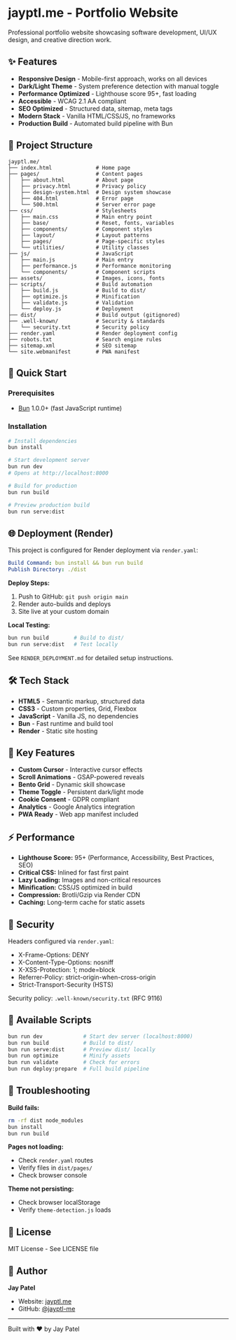 # jayptl.me - Portfolio Website

Professional portfolio website showcasing software development, UI/UX design, and creative direction work.

## ✨ Features

- **Responsive Design** - Mobile-first approach, works on all devices
- **Dark/Light Theme** - System preference detection with manual toggle
- **Performance Optimized** - Lighthouse score 95+, fast loading
- **Accessible** - WCAG 2.1 AA compliant
- **SEO Optimized** - Structured data, sitemap, meta tags
- **Modern Stack** - Vanilla HTML/CSS/JS, no frameworks
- **Production Build** - Automated build pipeline with Bun

## 📁 Project Structure

```
jayptl.me/
├── index.html              # Home page
├── pages/                  # Content pages
│   ├── about.html          # About page
│   ├── privacy.html        # Privacy policy
│   ├── design-system.html  # Design system showcase
│   ├── 404.html            # Error page
│   └── 500.html            # Server error page
├── css/                    # Stylesheets
│   ├── main.css            # Main entry point
│   ├── base/               # Reset, fonts, variables
│   ├── components/         # Component styles
│   ├── layout/             # Layout patterns
│   ├── pages/              # Page-specific styles
│   └── utilities/          # Utility classes
├── js/                     # JavaScript
│   ├── main.js             # Main entry
│   ├── performance.js      # Performance monitoring
│   └── components/         # Component scripts
├── assets/                 # Images, icons, fonts
├── scripts/                # Build automation
│   ├── build.js            # Build to dist/
│   ├── optimize.js         # Minification
│   ├── validate.js         # Validation
│   └── deploy.js           # Deployment
├── dist/                   # Build output (gitignored)
├── .well-known/            # Security & standards
│   └── security.txt        # Security policy
├── render.yaml             # Render deployment config
├── robots.txt              # Search engine rules
├── sitemap.xml             # SEO sitemap
└── site.webmanifest        # PWA manifest
```

## 🚀 Quick Start

### Prerequisites

- [Bun](https://bun.sh) 1.0.0+ (fast JavaScript runtime)

### Installation

```bash
# Install dependencies
bun install

# Start development server
bun run dev
# Opens at http://localhost:8000

# Build for production
bun run build

# Preview production build
bun run serve:dist
```

## 🌐 Deployment (Render)

This project is configured for Render deployment via `render.yaml`:

```yaml
Build Command: bun install && bun run build
Publish Directory: ./dist
```

**Deploy Steps:**
1. Push to GitHub: `git push origin main`
2. Render auto-builds and deploys
3. Site live at your custom domain

**Local Testing:**
```bash
bun run build        # Build to dist/
bun run serve:dist   # Test locally
```

See `RENDER_DEPLOYMENT.md` for detailed setup instructions.

## 🛠️ Tech Stack

- **HTML5** - Semantic markup, structured data
- **CSS3** - Custom properties, Grid, Flexbox
- **JavaScript** - Vanilla JS, no dependencies
- **Bun** - Fast runtime and build tool
- **Render** - Static site hosting

## 🎨 Key Features

- **Custom Cursor** - Interactive cursor effects
- **Scroll Animations** - GSAP-powered reveals
- **Bento Grid** - Dynamic skill showcase
- **Theme Toggle** - Persistent dark/light mode
- **Cookie Consent** - GDPR compliant
- **Analytics** - Google Analytics integration
- **PWA Ready** - Web app manifest included

## ⚡ Performance

- **Lighthouse Score:** 95+ (Performance, Accessibility, Best Practices, SEO)
- **Critical CSS:** Inlined for fast first paint
- **Lazy Loading:** Images and non-critical resources
- **Minification:** CSS/JS optimized in build
- **Compression:** Brotli/Gzip via Render CDN
- **Caching:** Long-term cache for static assets

## 🔐 Security

Headers configured via `render.yaml`:
- X-Frame-Options: DENY
- X-Content-Type-Options: nosniff
- X-XSS-Protection: 1; mode=block
- Referrer-Policy: strict-origin-when-cross-origin
- Strict-Transport-Security (HSTS)

Security policy: `.well-known/security.txt` (RFC 9116)

## 📝 Available Scripts

```bash
bun run dev             # Start dev server (localhost:8000)
bun run build           # Build to dist/
bun run serve:dist      # Preview dist/ locally
bun run optimize        # Minify assets
bun run validate        # Check for errors
bun run deploy:prepare  # Full build pipeline
```

## 🐛 Troubleshooting

**Build fails:**
```bash
rm -rf dist node_modules
bun install
bun run build
```

**Pages not loading:**
- Check `render.yaml` routes
- Verify files in `dist/pages/`
- Check browser console

**Theme not persisting:**
- Check browser localStorage
- Verify `theme-detection.js` loads

## 📄 License

MIT License - See LICENSE file

## 👤 Author

**Jay Patel**
- Website: [jayptl.me](https://jayptl.me)
- GitHub: [@jayptl-me](https://github.com/jayptl-me)

---

Built with ❤️ by Jay Patel
